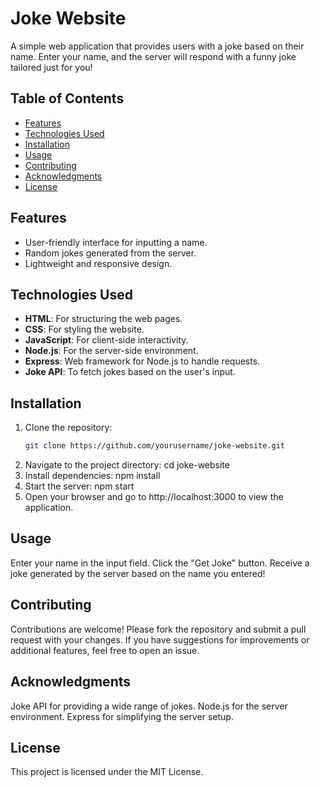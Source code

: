 # Joke Website

A simple web application that provides users with a joke based on their name. Enter your name, and the server will respond with a funny joke tailored just for you!

## Table of Contents

- [Features](#features)
- [Technologies Used](#technologies-used)
- [Installation](#installation)
- [Usage](#usage)
- [Contributing](#contributing)
- [Acknowledgments](#acknowledgments)
- [License](#license)

## Features

- User-friendly interface for inputting a name.
- Random jokes generated from the server.
- Lightweight and responsive design.

## Technologies Used

- **HTML**: For structuring the web pages.
- **CSS**: For styling the website.
- **JavaScript**: For client-side interactivity.
- **Node.js**: For the server-side environment.
- **Express**: Web framework for Node.js to handle requests.
- **Joke API**: To fetch jokes based on the user's input.

## Installation

1. Clone the repository:
   ```bash
   git clone https://github.com/yourusername/joke-website.git
2. Navigate to the project directory:
    cd joke-website
3. Install dependencies:
    npm install
4. Start the server:
    npm start
5. Open your browser and go to http://localhost:3000 to view the application.

## Usage
  Enter your name in the input field.
  Click the "Get Joke" button.
  Receive a joke generated by the server based on the name you entered!


## Contributing
Contributions are welcome! Please fork the repository and submit a pull request with your changes. If you have suggestions for improvements or additional features, feel free to open an issue.

## Acknowledgments
Joke API for providing a wide range of jokes.
Node.js for the server environment.
Express for simplifying the server setup.


## License
This project is licensed under the MIT License.
